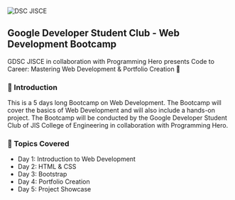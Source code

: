 ![DSC JISCE](https://res.cloudinary.com/startup-grind/image/upload/c_scale,w_2560/c_crop,h_640,w_2560,y_0.0_mul_h_sub_0.0_mul_640/c_crop,h_640,w_2560/c_fill,dpr_2.0,f_auto,g_center,q_auto:good/v1/gcs/platform-data-dsc/event_banners/GDSC%20JISCE%203.0_Zfswz15.png)

## Google Developer Student Club - Web Development Bootcamp
GDSC JISCE in collaboration with Programming Hero presents Code to Career: Mastering Web Development & Portfolio Creation 🌟

### 📌 Introduction
This is a 5 days long Bootcamp on Web Development. The Bootcamp will cover the basics of Web Development and will also include a hands-on project. The Bootcamp will be conducted by the Google Developer Student Club of JIS College of Engineering in collaboration with Programming Hero.

### 📌 Topics Covered
- Day 1: Introduction to Web Development
- Day 2: HTML & CSS
- Day 3: Bootstrap
- Day 4: Portfolio Creation
- Day 5: Project Showcase